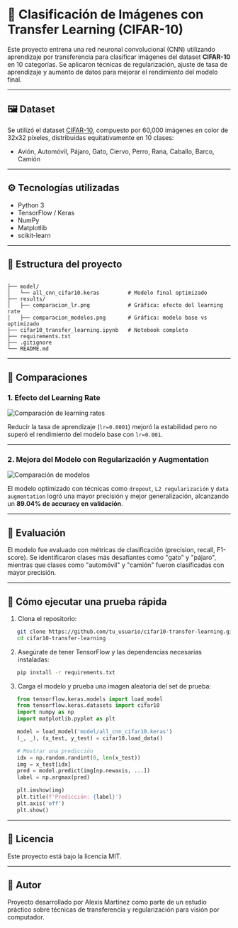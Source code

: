 
# 🧠 Clasificación de Imágenes con Transfer Learning (CIFAR-10)

Este proyecto entrena una red neuronal convolucional (CNN) utilizando aprendizaje por transferencia para clasificar imágenes del dataset **CIFAR-10** en 10 categorías. Se aplicaron técnicas de regularización, ajuste de tasa de aprendizaje y aumento de datos para mejorar el rendimiento del modelo final.

---

## 🖼️ Dataset

Se utilizó el dataset [CIFAR-10](https://www.cs.toronto.edu/~kriz/cifar.html), compuesto por 60,000 imágenes en color de 32x32 píxeles, distribuidas equitativamente en 10 clases:

- Avión, Automóvil, Pájaro, Gato, Ciervo, Perro, Rana, Caballo, Barco, Camión

---

## ⚙️ Tecnologías utilizadas

- Python 3
- TensorFlow / Keras
- NumPy
- Matplotlib
- scikit-learn

---

## 📁 Estructura del proyecto

```

├── model/
│   └── all_cnn_cifar10.keras         # Modelo final optimizado
├── results/
│   ├── comparacion_lr.png            # Gráfica: efecto del learning rate
│   ├── comparacion_modelos.png       # Gráfica: modelo base vs optimizado
├── cifar10_transfer_learning.ipynb   # Notebook completo
├── requirements.txt
├── .gitignore
└── README.md

````

---

## 🔬 Comparaciones

### 1. Efecto del Learning Rate
![Comparación de learning rates](results/comparacion_lr.png)

Reducir la tasa de aprendizaje (`lr=0.0001`) mejoró la estabilidad pero no superó el rendimiento del modelo base con `lr=0.001`.

---

### 2. Mejora del Modelo con Regularización y Augmentation
![Comparación de modelos](results/comparacion_modelos.png)

El modelo optimizado con técnicas como `dropout`, `L2 regularización` y `data augmentation` logró una mayor precisión y mejor generalización, alcanzando un **89.04% de accuracy en validación**.

---

## 🧪 Evaluación

El modelo fue evaluado con métricas de clasificación (precision, recall, F1-score). Se identificaron clases más desafiantes como "gato" y "pájaro", mientras que clases como "automóvil" y "camión" fueron clasificadas con mayor precisión.

---

## 🚀 Cómo ejecutar una prueba rápida

1. Clona el repositorio:

```bash
   git clone https://github.com/tu_usuario/cifar10-transfer-learning.git
   cd cifar10-transfer-learning
````

2. Asegúrate de tener TensorFlow y las dependencias necesarias instaladas:

```bash
   pip install -r requirements.txt
```

3. Carga el modelo y prueba una imagen aleatoria del set de prueba:

```python
   from tensorflow.keras.models import load_model
   from tensorflow.keras.datasets import cifar10
   import numpy as np
   import matplotlib.pyplot as plt

   model = load_model('model/all_cnn_cifar10.keras')
   (_, _), (x_test, y_test) = cifar10.load_data()

   # Mostrar una predicción
   idx = np.random.randint(0, len(x_test))
   img = x_test[idx]
   pred = model.predict(img[np.newaxis, ...])
   label = np.argmax(pred)

   plt.imshow(img)
   plt.title(f'Predicción: {label}')
   plt.axis('off')
   plt.show()
```

---

## 📄 Licencia

Este proyecto está bajo la licencia MIT.

---

## 👤 Autor

Proyecto desarrollado por Alexis Martínez como parte de un estudio práctico sobre técnicas de transferencia y regularización para visión por computador.